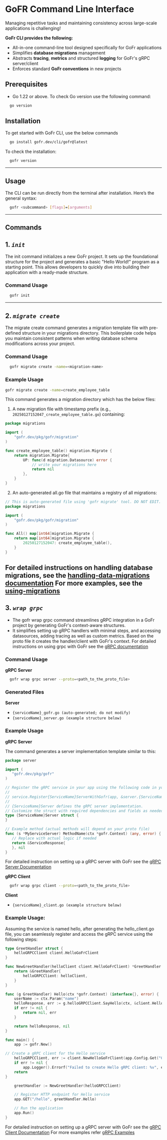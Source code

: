 # GoFR Command Line Interface

Managing repetitive tasks and maintaining consistency across large-scale applications is challenging!

**GoFr CLI provides the following:**

* All-in-one command-line tool designed specifically for GoFr applications
* Simplifies **database migrations** management
* Abstracts **tracing**, **metrics** and structured **logging** for GoFr's gRPC server/client
* Enforces standard **GoFr conventions** in new projects

## Prerequisites

- Go 1.22 or above. To check Go version use the following command:
```bash
  go version
```

## **Installation**
To get started with GoFr CLI, use the below commands

```bash
  go install gofr.dev/cli/gofr@latest
```

To check the installation:
```bash
  gofr version
```
---

## Usage

The CLI can be run directly from the terminal after installation. Here’s the general syntax:

```bash
  gofr <subcommand> [flags]=[arguments]
```
---

## **Commands**

## 1. ***`init`***

   The init command initializes a new GoFr project. It sets up the foundational structure for the project and generates a basic "Hello World!" program as a starting point. This allows developers to quickly dive into building their application with a ready-made structure.

### Command Usage
```bash
  gofr init
```
---

## 2. ***`migrate create`***

   The migrate create command generates a migration template file with pre-defined structure in your migrations directory.
   This boilerplate code helps you maintain consistent patterns when writing database schema modifications across your project.


### Command Usage
```bash
  gofr migrate create -name=<migration-name>
```

### Example Usage

```bash
gofr migrate create -name=create_employee_table
```
This command generates a migration directory which has the below files:

1. A new migration file with timestamp prefix (e.g., `20250127152047_create_employee_table.go`) containing:
```go
package migrations

import (
    "gofr.dev/pkg/gofr/migration"
)

func create_employee_table() migration.Migrate {
    return migration.Migrate{
        UP: func(d migration.Datasource) error {
            // write your migrations here
            return nil
        },
    }
}
```
2. An auto-generated all.go file that maintains a registry of all migrations:
```go
// This is auto-generated file using 'gofr migrate' tool. DO NOT EDIT.
package migrations

import (
    "gofr.dev/pkg/gofr/migration"
)

func All() map[int64]migration.Migrate {
    return map[int64]migration.Migrate {
        20250127152047: create_employee_table(),
    }
}
```
For detailed instructions on handling database migrations, see the [handling-data-migrations documentation](../../advanced-guide/handling-data-migrations/page.md)
For more examples, see the [using-migrations](https://github.com/gofr-dev/gofr/tree/main/examples/using-migrations)
---

## 3. ***`wrap grpc`***

   * The gofr wrap grpc command streamlines gRPC integration in a GoFr project by generating GoFr's context-aware structures.
   * It simplifies setting up gRPC handlers with minimal steps, and accessing datasources, adding tracing as well as custom metrics. Based on the proto file it creates the handler/client with GoFr's context.
   For detailed instructions on using grpc with GoFr see the [gRPC documentation](../../advanced-guide/grpc/page.md)

### Command Usage
**gRPC Server**
```bash
  gofr wrap grpc server --proto=<path_to_the_proto_file>
```
### Generated Files
**Server**
- ```{serviceName}_gofr.go (auto-generated; do not modify)```
- ```{serviceName}_server.go (example structure below)```

### Example Usage
**gRPC Server**

The command generates a server implementation template similar to this:
```go
package server

import (
   "gofr.dev/pkg/gofr"
)

// Register the gRPC service in your app using the following code in your main.go:
//
// service.Register{ServiceName}ServerWithGofr(app, &server.{ServiceName}Server{})
//
// {ServiceName}Server defines the gRPC server implementation.
// Customize the struct with required dependencies and fields as needed.
type {ServiceName}Server struct {
}

// Example method (actual methods will depend on your proto file)
func (s *MyServiceServer) MethodName(ctx *gofr.Context) (any, error) {
   // Replace with actual logic if needed
   return &ServiceResponse{
   }, nil
}
```
For detailed instruction on setting up a gRPC server with GoFr see the [gRPC Server Documentation](https://gofr.dev/docs/advanced-guide/grpc#generating-g-rpc-server-handler-template-using)

**gRPC Client**
```bash
  gofr wrap grpc client --proto=<path_to_the_proto_file>
```

**Client**
- ```{serviceName}_client.go (example structure below)```


### Example Usage:
Assuming the service is named hello, after generating the hello_client.go file, you can seamlessly register and access the gRPC service using the following steps:

```go
type GreetHandler struct {
	helloGRPCClient client.HelloGoFrClient
}

func NewGreetHandler(helloClient client.HelloGoFrClient) *GreetHandler {
    return &GreetHandler{
        helloGRPCClient: helloClient,
    }
}

func (g GreetHandler) Hello(ctx *gofr.Context) (interface{}, error) {
    userName := ctx.Param("name")
    helloResponse, err := g.helloGRPCClient.SayHello(ctx, &client.HelloRequest{Name: userName})
    if err != nil {
        return nil, err
    }

    return helloResponse, nil
}

func main() {
    app := gofr.New()

// Create a gRPC client for the Hello service
    helloGRPCClient, err := client.NewHelloGoFrClient(app.Config.Get("GRPC_SERVER_HOST"), app.Metrics())
    if err != nil {
		app.Logger().Errorf("Failed to create Hello gRPC client: %v", err)
    return
}

    greetHandler := NewGreetHandler(helloGRPCClient)

    // Register HTTP endpoint for Hello service
    app.GET("/hello", greetHandler.Hello)

    // Run the application
    app.Run()
}
```
For detailed instruction on setting up a gRPC server with GoFr see the [gRPC Client Documentation](https://gofr.dev/docs/advanced-guide/grpc#generating-tracing-enabled-g-rpc-client-using)
For more examples refer [gRPC Examples](https://github.com/gofr-dev/gofr/tree/main/examples/grpc)
